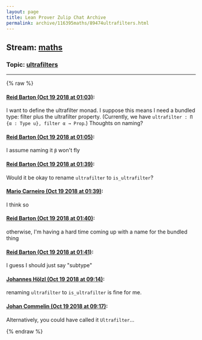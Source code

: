 ```yaml
---
layout: page
title: Lean Prover Zulip Chat Archive 
permalink: archive/116395maths/89474ultrafilters.html
---
```


## Stream: [maths](index.html)
### Topic: [ultrafilters](89474ultrafilters.html)

---


{% raw %}
#### [ Reid Barton (Oct 19 2018 at 01:03)](https://leanprover.zulipchat.com/#narrow/stream/116395-maths/topic/ultrafilters/near/136077666):
<p>I want to define the ultrafilter monad. I suppose this means I need a bundled type: filter plus the ultrafilter property. (Currently, we have <code>ultrafilter : Π {α : Type u}, filter α → Prop</code>.) Thoughts on naming?</p>

#### [ Reid Barton (Oct 19 2018 at 01:05)](https://leanprover.zulipchat.com/#narrow/stream/116395-maths/topic/ultrafilters/near/136077752):
<p>I assume naming it <code>β</code> won't fly</p>

#### [ Reid Barton (Oct 19 2018 at 01:39)](https://leanprover.zulipchat.com/#narrow/stream/116395-maths/topic/ultrafilters/near/136079204):
<p>Would it be okay to rename <code>ultrafilter</code> to <code>is_ultrafilter</code>?</p>

#### [ Mario Carneiro (Oct 19 2018 at 01:39)](https://leanprover.zulipchat.com/#narrow/stream/116395-maths/topic/ultrafilters/near/136079213):
<p>I think so</p>

#### [ Reid Barton (Oct 19 2018 at 01:40)](https://leanprover.zulipchat.com/#narrow/stream/116395-maths/topic/ultrafilters/near/136079266):
<p>otherwise, I'm having a hard time coming up with a name for the bundled thing</p>

#### [ Reid Barton (Oct 19 2018 at 01:41)](https://leanprover.zulipchat.com/#narrow/stream/116395-maths/topic/ultrafilters/near/136079285):
<p>I guess I should just say "subtype"</p>

#### [ Johannes Hölzl (Oct 19 2018 at 09:14)](https://leanprover.zulipchat.com/#narrow/stream/116395-maths/topic/ultrafilters/near/136094257):
<p>renaming <code>ultrafilter</code> to <code>is_ultrafilter</code> is fine for me.</p>

#### [ Johan Commelin (Oct 19 2018 at 09:17)](https://leanprover.zulipchat.com/#narrow/stream/116395-maths/topic/ultrafilters/near/136094337):
<p>Alternatively, you could have called it <code>Ultrafilter</code>...</p>


{% endraw %}
